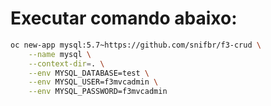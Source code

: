 # Executar comando abaixo:


```bash
oc new-app mysql:5.7~https://github.com/snifbr/f3-crud \
	--name mysql \
	--context-dir=. \
	--env MYSQL_DATABASE=test \
	--env MYSQL_USER=f3mvcadmin \
	--env MYSQL_PASSWORD=f3mvcadmin
```
